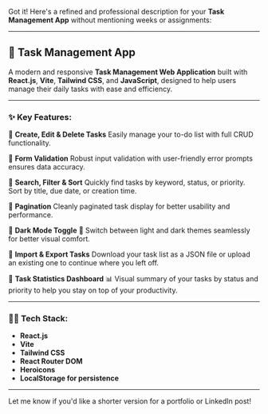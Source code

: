 Got it! Here's a refined and professional description for your **Task Management App** without mentioning weeks or assignments:

---

## 🚀 Task Management App

A modern and responsive **Task Management Web Application** built with **React.js**, **Vite**, **Tailwind CSS**, and **JavaScript**, designed to help users manage their daily tasks with ease and efficiency.

---

### ✨ Key Features:

🔹 **Create, Edit & Delete Tasks**
Easily manage your to-do list with full CRUD functionality.

🔹 **Form Validation**
Robust input validation with user-friendly error prompts ensures data accuracy.

🔹 **Search, Filter & Sort**
Quickly find tasks by keyword, status, or priority. Sort by title, due date, or creation time.

🔹 **Pagination**
Cleanly paginated task display for better usability and performance.

🔹 **Dark Mode Toggle** 🌙
Switch between light and dark themes seamlessly for better visual comfort.

🔹 **Import & Export Tasks**
Download your task list as a JSON file or upload an existing one to continue where you left off.

🔹 **Task Statistics Dashboard** 📊
Visual summary of your tasks by status and priority to help you stay on top of your productivity.

---

### 🧑‍💻 Tech Stack:

* **React.js**
* **Vite**
* **Tailwind CSS**
* **React Router DOM**
* **Heroicons**
* **LocalStorage for persistence**

---

Let me know if you'd like a shorter version for a portfolio or LinkedIn post!
